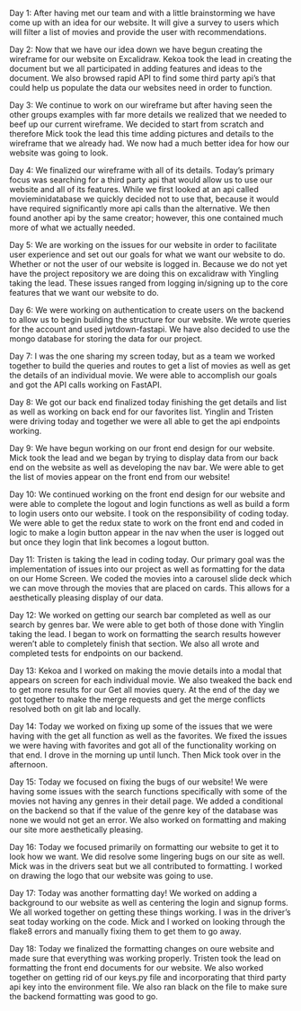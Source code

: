 Day 1:
After having met our team and with a little brainstorming we have come up with an idea for our website. It will give a survey to users which will filter a list of movies and provide the user with recommendations.

Day 2:
Now that we have our idea down we have begun creating the wireframe for our website on Excalidraw. Kekoa took the lead in creating the document but we all participated in adding features and ideas to the document. We also browsed rapid API to find some third party api’s that could help us populate the data our websites need in order to function.

Day 3:
We continue to work on our wireframe but after having seen the other groups examples with far more details we realized that we needed to beef up our current wireframe. We decided to start from scratch and therefore Mick took the lead this time adding pictures and details to the wireframe that we already had. We now had a much better idea for how our website was going to look.

Day 4:
We finalized our wireframe with all of its details. Today’s primary focus was searching for a third party api that would allow us to use our website and all of its features. While we first looked at an api called movieminidatabase we quickly decided not to use that, because it would have required significantly more api calls than the alternative. We then found another api by the same creator; however, this one contained much more of what we actually needed.

Day 5:
We are working on the issues for our website in order to facilitate user experience and set out our goals for what we want our website to do. Whether or not the user of our website is logged in. Because we do not yet have the project repository we are doing this on excalidraw with Yingling taking the lead. These issues ranged from logging in/signing up to the core features that we want our website to do.

Day 6:
We were working on authentication to create users on the backend to allow us to begin building the structure for our website. We wrote queries for the account and used jwtdown-fastapi. We have also decided to use the mongo database for storing the data for our project.

Day 7:
I was the one sharing my screen today, but as a team we worked together to build the queries and routes to get a list of movies as well as get the details of an individual movie. We were able to accomplish our goals and got the API calls working on FastAPI.

Day 8:
We got our back end finalized today finishing the get details and list as well as working on back end for our favorites list. Yinglin and Tristen were driving today and together we were all able to get the api endpoints working.

Day 9:
We have begun working on our front end design for our website. Mick took the lead and we began by trying to display data from our back end on the website as well as developing the nav bar. We were able to get the list of movies appear on the front end from our website!

Day 10:
We continued working on the front end design for our website and were able to complete the logout and login functions as well as build a form to login users onto our website. I took on the responsibility of coding today. We were able to get the redux state to work on the front end and coded in logic to make a login button appear in the nav when the user is logged out but once they login that link becomes a logout button.

Day 11:
Tristen is taking the lead in coding today. Our primary goal was the implementation of issues into our project as well as formatting for the data on our Home Screen. We coded the movies into a carousel slide deck which we can move through the movies that are placed on cards. This allows for a aesthetically pleasing display of our data.

Day 12:
We worked on getting our search bar completed as well as our search by genres bar. We were able to get both of those done with Yinglin taking the lead. I began to work on formatting the search results however weren’t able to completely finish that section. We also all wrote and completed tests for endpoints on our backend.

Day 13:
Kekoa and I worked on making the movie details into a modal that appears on screen for each individual movie. We also tweaked the back end to get more results for our Get all movies query. At the end of the day we got together to make the merge requests and get the merge conflicts resolved both on git lab and locally.

Day 14:
Today we worked on fixing up some of the issues that we were having with the get all function as well as the favorites. We fixed the issues we were having with favorites and got all of the functionality working on that end. I drove in the morning up until lunch. Then Mick took over in the afternoon.

Day 15:
Today we focused on fixing the bugs of our website! We were having some issues with the search functions specifically with some of the movies not having any genres in their detail page. We added a conditional on the backend so that if the value of the genre key of the database was none we would not get an error. We also worked on formatting and making our site more aesthetically pleasing.

Day 16:
Today we focused primarily on formatting our website to get it to look how we want. We did resolve some lingering bugs on our site as well. Mick was in the drivers seat but we all contributed to formatting. I worked on drawing the logo that our website was going to use.

Day 17:
Today was another formatting day! We worked on adding a background to our website as well as centering the login and signup forms. We all worked together on getting these things working. I was in the driver’s seat today working on the code. Mick and I worked on looking through the flake8 errors and manually fixing them to get them to go away.

Day 18:
Today we finalized the formatting changes on oure website and made sure that everything was working properly. Tristen took the lead on formatting the front end documents for our website. We also worked together on getting rid of our keys.py file and incorporating that third party api key into the environment file. We also ran black on the file to make sure the backend formatting was good to go. 
